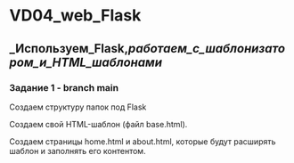 # VD04_web_Flask
## ___Используем_Flask,_работаем_с_шаблонизатором_и_HTML_шаблонами___



### Задание 1 - branch main

Создаем структуру папок под Flask

Создаем свой HTML-шаблон (файл base.html).

Создаем страницы home.html и about.html, которые будут расширять шаблон и заполнять его контентом. 